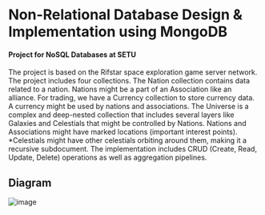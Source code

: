 # Non-Relational Database Design & Implementation using MongoDB
#### Project for NoSQL Databases at SETU
The project is based on the Rifstar space exploration game server network. The project includes four collections. The Nation collection contains data related to a nation. Nations might be a part of an Association like an alliance. For trading, we have a Currency collection to store currency data. A currency might be used by nations and associations.  The Universe is a complex and deep-nested collection that includes several layers like Galaxies and Celestials that might be controlled by Nations. Nations and Associations might have marked locations (important interest points). 
*Celestials might have other celestials orbiting around them, making it a recursive subdocument.
The implementation includes CRUD (Create, Read, Update, Delete) operations as well as aggregation pipelines.

## Diagram
![image](https://github.com/user-attachments/assets/172b4c87-afb8-42dd-b989-fa6e066093e3)
